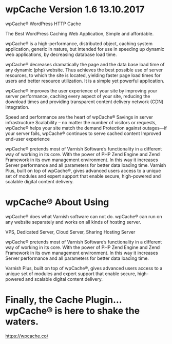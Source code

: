 # wpCache Version 1.6 13.10.2017

wpCache® WordPress HTTP Cache

The Best WordPress Caching Web Application,
Simple and affordable.

wpCache® is a high-performance, distributed object, caching system application, generic in nature, but intended for use in speeding up dynamic web applications, by decreasing database load time.

wpCache® decreases dramatically the page and the data base load time of any dynamic (php) website. Thus achieves the best possible use of server resources, to which the site is located, yielding faster page load times for users and better resource utilization. It is a simple yet powerful application.

wpCache® improves the user experience of your site by improving your server performance, caching every aspect of your site, reducing the download times and providing transparent content delivery network (CDN) integration.

Speed and performance are the heart of wpCache®
Savings in server infrastructure
Scalability – no matter the number of visitors or requests, wpCache® helps your site match the demand
Protection against outages—if your server fails, wpCache® continues to serve cached content Improved end-user experience

wpCache® pretends most of Varnish Software’s functionality in a different way of working in its core.
With the power of PHP Zend Engine and Zend Framework in its own management environment.
In this way it increases Server performance and all parameters for better data loading time.
Varnish Plus, built on top of wpCache®, gives advanced users access to a unique set of modules and expert support that enable secure, high-powered and scalable digital content delivery.

# wpCache® About Using

wpCache® does what Varnish software can not do.
wpCache® can run on any website separately and works on all kinds of hosting server.

VPS, Dedicated Server, Cloud Server, Sharing Hosting Server

wpCache® pretends most of Varnish Software’s functionality in a different way of working in its core.
With the power of PHP Zend Engine and Zend Framework in its own management environment.
In this way it increases Server performance and all parameters for better data loading time.

Varnish Plus, built on top of wpCache®, gives advanced users access to a unique set of modules and expert support that enable secure, high-powered and scalable digital content delivery.


# Finally, the Cache Plugin… wpCache® is here to shake the waters.

https://wpcache.co/
